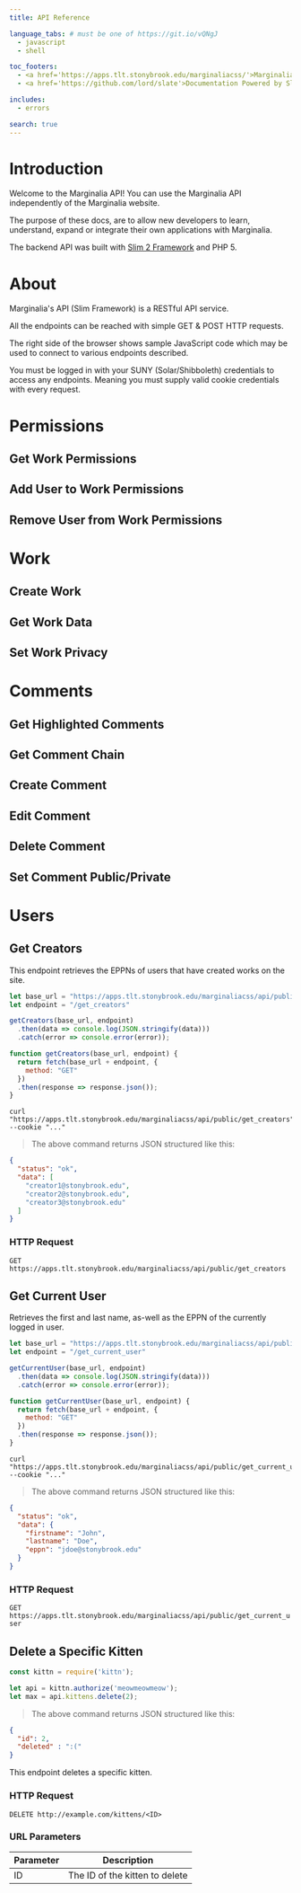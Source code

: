 ```yaml
---
title: API Reference

language_tabs: # must be one of https://git.io/vQNgJ
  - javascript
  - shell

toc_footers:
  - <a href='https://apps.tlt.stonybrook.edu/marginaliacss/'>Marginalia Full Site</a>
  - <a href='https://github.com/lord/slate'>Documentation Powered by Slate</a>

includes:
  - errors

search: true
---
```


# Introduction

Welcome to the Marginalia API! You can use the Marginalia API independently of the Marginalia website.

The purpose of these docs, are to allow new developers to learn, understand, expand or integrate their own applications with Marginalia.

The backend API was built with <a href='https://docs.slimframework.com/'>Slim 2 Framework</a> and PHP 5.

# About

Marginalia's API (Slim Framework) is a RESTful API service.

All the endpoints can be reached with simple GET & POST HTTP requests.

The right side of the browser shows sample JavaScript code which may be used to connect to various endpoints described.

<aside class="notice">
You must be logged in with your SUNY (Solar/Shibboleth) credentials to access any endpoints. Meaning you must supply valid cookie credentials with every request.
</aside>

# Permissions

## Get Work Permissions

## Add User to Work Permissions

## Remove User from Work Permissions

# Work

## Create Work

## Get Work Data

## Set Work Privacy

# Comments

## Get Highlighted Comments

## Get Comment Chain

## Create Comment

## Edit Comment

## Delete Comment

## Set Comment Public/Private

# Users

## Get Creators

This endpoint retrieves the EPPNs of users that have created works on the site.

```javascript
let base_url = "https://apps.tlt.stonybrook.edu/marginaliacss/api/public";
let endpoint = "/get_creators"

getCreators(base_url, endpoint)
  .then(data => console.log(JSON.stringify(data)))
  .catch(error => console.error(error));

function getCreators(base_url, endpoint) {
  return fetch(base_url + endpoint, {
    method: "GET"
  })
  .then(response => response.json());
}
```

```shell
curl "https://apps.tlt.stonybrook.edu/marginaliacss/api/public/get_creators"
--cookie "..."
```

> The above command returns JSON structured like this:

```json
{
  "status": "ok",
  "data": [
    "creator1@stonybrook.edu",
    "creator2@stonybrook.edu",
    "creator3@stonybrook.edu"
  ]
}
```

### HTTP Request

`GET https://apps.tlt.stonybrook.edu/marginaliacss/api/public/get_creators`

## Get Current User

Retrieves the first and last name, as-well as the EPPN of the currently logged in user.

```javascript
let base_url = "https://apps.tlt.stonybrook.edu/marginaliacss/api/public";
let endpoint = "/get_current_user"

getCurrentUser(base_url, endpoint)
  .then(data => console.log(JSON.stringify(data)))
  .catch(error => console.error(error));

function getCurrentUser(base_url, endpoint) {
  return fetch(base_url + endpoint, {
    method: "GET"
  })
  .then(response => response.json());
}
```

```shell
curl "https://apps.tlt.stonybrook.edu/marginaliacss/api/public/get_current_user"
--cookie "..."
```

> The above command returns JSON structured like this:

```json
{
  "status": "ok",
  "data": {
    "firstname": "John",
    "lastname": "Doe",
    "eppn": "jdoe@stonybrook.edu"
  }
}
```

### HTTP Request

`GET https://apps.tlt.stonybrook.edu/marginaliacss/api/public/get_current_user`

## Delete a Specific Kitten


```javascript
const kittn = require('kittn');

let api = kittn.authorize('meowmeowmeow');
let max = api.kittens.delete(2);
```

> The above command returns JSON structured like this:

```json
{
  "id": 2,
  "deleted" : ":("
}
```

This endpoint deletes a specific kitten.

### HTTP Request

`DELETE http://example.com/kittens/<ID>`

### URL Parameters

Parameter | Description
--------- | -----------
ID | The ID of the kitten to delete
